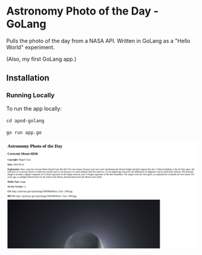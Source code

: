 # Astronomy Photo of the Day - GoLang

Pulls the photo of the day from a NASA API.
Written in GoLang as a "Hello World" experiment.

(Also, my first GoLang app.)

## Installation



### Running Locally

To run the app locally:

`cd apod-golang`

`go run app.go`

![apod-golang](https://github.com/lasellers/apod-golang/blob/master/apod-golang.png)

